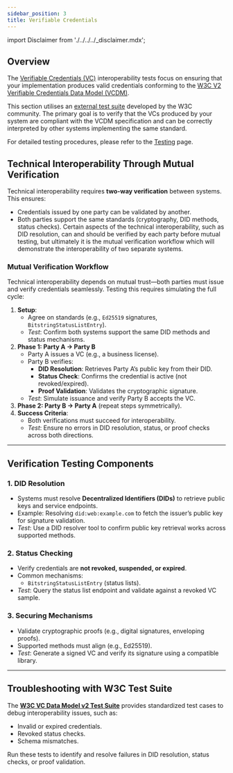 ```yaml
---
sidebar_position: 3
title: Verifiable Credentials
---
```


import Disclaimer from './../../../\_disclaimer.mdx';

<Disclaimer />

## Overview

The [Verifiable Credentials (VC)](https://uncefact.github.io/spec-untp/docs/specification/VerifiableCredentials) interoperability tests focus on ensuring that your implementation produces valid credentials conforming to the [W3C V2 Verifiable Credentials Data Model (VCDM)](https://www.w3.org/TR/vc-data-model-2.0/).

This section utilises an [external test suite](https://github.com/w3c/vc-data-model-2.0-test-suite) developed by the W3C community. The primary goal is to verify that the VCs produced by your system are compliant with the VCDM specification and can be correctly interpreted by other systems implementing the same standard.

For detailed testing procedures, please refer to the [Testing](./testing) page.

## Technical Interoperability Through Mutual Verification

Technical interoperability requires **two-way verification** between systems. This ensures:

- Credentials issued by one party can be validated by another.
- Both parties support the same standards (cryptography, DID methods, status checks).
Certain aspects of the technical interoperability, such as DID resolution, can and should be verified by each party before mutual testing, but ultimately it is the mutual verification workflow which will demonstrate the interoperability of two separate systems. 
### Mutual Verification Workflow

Technical interoperability depends on mutual trust—both parties must issue and verify credentials seamlessly. Testing this requires simulating the full cycle:

1. **Setup**:
   - Agree on standards (e.g., `Ed25519` signatures, `BitstringStatusListEntry`).
   - _Test_: Confirm both systems support the same DID methods and status mechanisms.
2. **Phase 1: Party A → Party B**
   - Party A issues a VC (e.g., a business license).
   - Party B verifies:
     - **DID Resolution**: Retrieves Party A’s public key from their DID.
     - **Status Check**: Confirms the credential is active (not revoked/expired).
     - **Proof Validation**: Validates the cryptographic signature.
   - _Test_: Simulate issuance and verify Party B accepts the VC.
3. **Phase 2: Party B → Party A** (repeat steps symmetrically).
4. **Success Criteria**:
   - Both verifications must succeed for interoperability.
   - _Test_: Ensure no errors in DID resolution, status, or proof checks across both directions.

---

## Verification Testing Components

### 1. DID Resolution

- Systems must resolve **Decentralized Identifiers (DIDs)** to retrieve public keys and service endpoints.
- Example: Resolving `did:web:example.com` to fetch the issuer’s public key for signature validation.
- _Test_: Use a DID resolver tool to confirm public key retrieval works across supported methods.

### 2. Status Checking

- Verify credentials are **not revoked, suspended, or expired**.
- Common mechanisms:
  - `BitstringStatusListEntry` (status lists).
- _Test_: Query the status list endpoint and validate against a revoked VC sample.

### 3. Securing Mechanisms

- Validate cryptographic proofs (e.g., digital signatures, enveloping proofs).
- Supported methods must align (e.g., Ed25519).
- _Test_: Generate a signed VC and verify its signature using a compatible library.

---

## Troubleshooting with W3C Test Suite

The **[W3C VC Data Model v2 Test Suite](https://github.com/w3c/vc-data-model-2.0-test-suite)** provides standardized test cases to debug interoperability issues, such as:

- Invalid or expired credentials.
- Revoked status checks.
- Schema mismatches.

Run these tests to identify and resolve failures in DID resolution, status checks, or proof validation.
